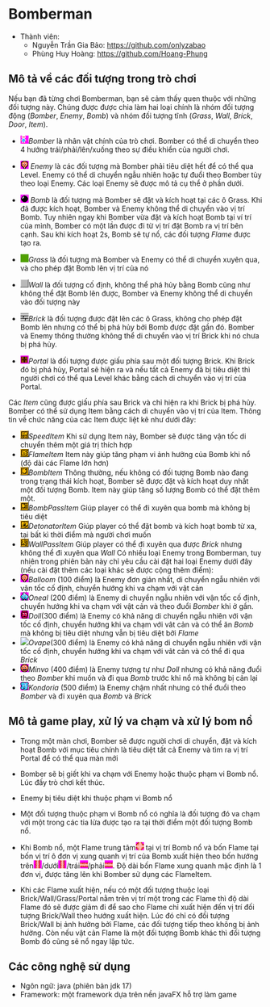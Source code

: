 # Bomberman
- Thành viên:
  + Nguyễn Trần Gia Bảo: https://github.com/onlyzabao
  + Phùng Huy Hoàng: https://github.com/Hoang-Phung
## Mô tả về các đối tượng trong trò chơi
Nếu bạn đã từng chơi Bomberman, bạn sẽ cảm thấy quen thuộc với những đối tượng này. Chúng được được chia làm hai loại chính là nhóm đối tượng động (*Bomber*, *Enemy*, *Bomb*) và nhóm đối tượng tĩnh (*Grass*, *Wall*, *Brick*, *Door*, *Item*).

- ![](res/sprites/player_down.png)*Bomber* là nhân vật chính của trò chơi. Bomber có thể di chuyển theo 4 hướng trái/phải/lên/xuống theo sự điều khiển của người chơi.
- ![](res/sprites/balloom_left1.png) *Enemy* là các đối tượng mà Bomber phải tiêu diệt hết để có thể qua Level. Enemy có thể di chuyển ngẫu nhiên hoặc tự đuổi theo Bomber tùy theo loại Enemy. Các loại Enemy sẽ được mô tả cụ thể ở phần dưới.
- ![](res/sprites/bomb.png) *Bomb* là đối tượng mà Bomber sẽ đặt và kích hoạt tại các ô Grass. Khi đã được kích hoạt, Bomber và Enemy không thể di chuyển vào vị trí Bomb. Tuy nhiên ngay khi Bomber vừa đặt và kích hoạt Bomb tại ví trí của mình, Bomber có một lần được đi từ vị trí đặt Bomb ra vị trí bên cạnh. Sau khi kích hoạt 2s, Bomb sẽ tự nổ, các đối tượng *Flame* được tạo ra.

- ![](res/sprites/grass.png)*Grass* là đối tượng mà Bomber và Enemy có thể di chuyển xuyên qua, và cho phép đặt Bomb lên vị trí của nó
- ![](res/sprites/wall.png)*Wall* là đối tượng cố định, không thể phá hủy bằng Bomb cũng như không thể đặt Bomb lên được, Bomber và Enemy không thể di chuyển vào đối tượng này
- ![](res/sprites/brick.png)*Brick* là đối tượng được đặt lên các ô Grass, không cho phép đặt Bomb lên nhưng có thể bị phá hủy bởi Bomb được đặt gần đó. Bomber và Enemy thông thường không thể di chuyển vào vị trí Brick khi nó chưa bị phá hủy.
- ![](res/sprites/portal.png)*Portal* là đối tượng được giấu phía sau một đối tượng Brick. Khi Brick đó bị phá hủy, Portal sẽ hiện ra và nếu tất cả Enemy đã bị tiêu diệt thì người chơi có thể qua Level khác bằng cách di chuyển vào vị trí của Portal.

Các *Item* cũng được giấu phía sau Brick và chỉ hiện ra khi Brick bị phá hủy. Bomber có thể sử dụng Item bằng cách di chuyển vào vị trí của Item. Thông tin về chức năng của các Item được liệt kê như dưới đây:
- ![](res/sprites/powerup_speed.png)*SpeedItem* Khi sử dụng Item này, Bomber sẽ được tăng vận tốc di chuyển thêm một giá trị thích hợp
- ![](res/sprites/powerup_flames.png)*FlameItem* Item này giúp tăng phạm vi ảnh hưởng của Bomb khi nổ (độ dài các Flame lớn hơn)
- ![](res/sprites/powerup_bombs.png)*BombItem* Thông thường, nếu không có đối tượng Bomb nào đang trong trạng thái kích hoạt, Bomber sẽ được đặt và kích hoạt duy nhất một đối tượng Bomb. Item này giúp tăng số lượng Bomb có thể đặt thêm một.
- ![](res/sprites/powerup_bombpass.png)*BombPassItem* Giúp player có thể đi xuyên qua bomb mà không bị tiêu diệt
- ![](res/sprites/powerup_detonator.png)*DetonatorItem* Giúp player có thể đặt bomb và kích hoạt bomb từ xa, tại bất kì  thời điểm mà người chơi muốn
- ![](res/sprites/powerup_wallpass.png)*WallPassItem* Giúp player có thể đi xuyên qua được *Brick* nhưng không thể đi xuyên qua *Wall*
Có nhiều loại Enemy trong Bomberman, tuy nhiên trong phiên bản này chỉ yêu cầu cài đặt hai loại Enemy dưới đây (nếu cài đặt thêm các loại khác sẽ được cộng thêm điểm):
- ![](res/sprites/balloom_left1.png)*Balloom* (100 điểm) là Enemy đơn giản nhất, di chuyển ngẫu nhiên với vận tốc cố định, chuyển hướng khi va chạm với vật cản
- ![](res/sprites/oneal_left1.png)*Oneal* (200 điểm) là Enemy di chuyển ngẫu nhiên với vận tốc cố định, chuyển hướng khi va chạm với vật cản và theo đuổi *Bomber* khi ở gần.
- ![](res/sprites/doll_left1.png)*Doll*(300 điểm) là Enemy có khả năng di chuyển ngẫu nhiên với vận tốc cố định, chuyển hướng khi va chạm với vât cản và có thể ăn *Bomb* mà không bị tiêu diệt nhưng vẫn bị tiêu diệt bởi *Flame*
- ![](res/sprites/ovape_left1.png)*Ovape*(300 điểm) là Enemy có khả năng di chuyển ngẫu nhiên với vận tốc cố định, chuyển hướng khi va chạm với vât cản và có thể đi qua *Brick* 
- ![](res/sprites/minvo_left1.png)*Minvo* (400 điểm) là Enemy tượng tự như *Doll* nhưng có khả năng đuổi theo *Bomber* khi muốn và đi qua *Bomb* trước khi nổ mà không bị cản lại 
- ![](res/sprites/kondoria_left1.png)*Kondoria* (500 điểm) là Enemy chậm nhất nhưng có thể đuổi theo *Bomber* và đi xuyên qua *Bomb* và *Brick* 
## Mô tả game play, xử lý va chạm và xử lý bom nổ
- Trong một màn chơi, Bomber sẽ được người chơi di chuyển, đặt và kích hoạt Bomb với mục tiêu chính là tiêu diệt tất cả Enemy và tìm ra vị trí Portal để có thể qua màn mới
- Bomber sẽ bị giết khi va chạm với Enemy hoặc thuộc phạm vi Bomb nổ. Lúc đấy trò chơi kết thúc.
- Enemy bị tiêu diệt khi thuộc phạm vi Bomb nổ
- Một đối tượng thuộc phạm vi Bomb nổ có nghĩa là đối tượng đó va chạm với một trong các tia lửa được tạo ra tại thời điểm một đối tượng Bomb nổ.

- Khi Bomb nổ, một Flame trung tâm![](res/sprites/bomb_exploded.png) tại vị trí Bomb nổ và bốn Flame tại bốn vị trí ô đơn vị xung quanh vị trí của Bomb xuất hiện theo bốn hướng trên![](res/sprites/explosion_vertical.png)/dưới![](res/sprites/explosion_vertical.png)/trái![](res/sprites/explosion_horizontal.png)/phải![](res/sprites/explosion_horizontal.png). Độ dài bốn Flame xung quanh mặc định là 1 đơn vị, được tăng lên khi Bomber sử dụng các FlameItem.
- Khi các Flame xuất hiện, nếu có một đối tượng thuộc loại Brick/Wall/Grass/Portal nằm trên vị trí một trong các Flame thì độ dài Flame đó sẽ được giảm đi để sao cho Flame chỉ xuất hiện đến vị trí đối tượng Brick/Wall theo hướng xuất hiện. Lúc đó chỉ có đối tượng Brick/Wall bị ảnh hưởng bởi Flame, các đối tượng tiếp theo không bị ảnh hưởng. Còn nếu vật cản Flame là một đối tượng Bomb khác thì đối tượng Bomb đó cũng sẽ nổ ngay lập tức.


## Các công nghệ sử dụng
- Ngôn ngữ: java (phiên bản jdk 17)
- Framework: một framework dựa trên nền javaFX hỗ trợ làm game
